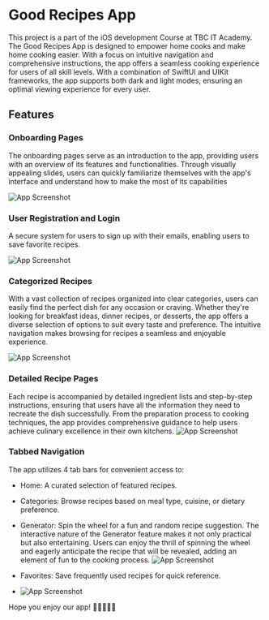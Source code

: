 # Good Recipes App

This project is a part of the iOS development Course at TBC IT Academy. The Good Recipes App is designed to empower home cooks and make home cooking easier. With a focus on intuitive navigation and comprehensive instructions, the app offers a seamless cooking experience for users of all skill levels. With a combination of SwiftUI and UIKit frameworks, the app supports both dark and light modes, ensuring an optimal viewing experience for every user.

## Features

### Onboarding Pages
The onboarding pages serve as an introduction to the app, providing users with an overview of its features and functionalities. Through visually appealing slides, users can quickly familiarize themselves with the app's interface and understand how to make the most of its capabilities

![App Screenshot](https://i.ibb.co/fMZNJrf/Image-2-12-24-at-7-29-PM.jpg)


### User Registration and Login
A secure system for users to sign up with their emails, enabling users to save favorite recipes.

![App Screenshot](https://i.ibb.co/NK1CZHp/Image-2-12-24-at-7-29-PM-1.jpg)


### Categorized Recipes
With a vast collection of recipes organized into clear categories, users can easily find the perfect dish for any occasion or craving. Whether they're looking for breakfast ideas, dinner recipes, or desserts, the app offers a diverse selection of options to suit every taste and preference. The intuitive navigation makes browsing for recipes a seamless and enjoyable experience.

![App Screenshot](https://i.ibb.co/2Y05yxb/Image-2-12-24-at-7-30-PM.jpg)


### Detailed Recipe Pages
Each recipe is accompanied by detailed ingredient lists and step-by-step instructions, ensuring that users have all the information they need to recreate the dish successfully. From the preparation process to cooking techniques, the app provides comprehensive guidance to help users achieve culinary excellence in their own kitchens.
![App Screenshot](https://i.ibb.co/djsqkXZ/Image-2-12-24-at-7-30-PM-2.jpg)


### Tabbed Navigation
The app utilizes 4 tab bars for convenient access to:
- Home: A curated selection of featured recipes.
- Categories: Browse recipes based on meal type, cuisine, or dietary preference.
  
- Generator: Spin the wheel for a fun and random recipe suggestion. The interactive nature of the Generator feature makes it not only practical but also entertaining. Users can enjoy the thrill of spinning the wheel and eagerly anticipate the recipe that will be revealed, adding an element of fun to the cooking process.
![App Screenshot](https://i.ibb.co/JkFWjKj/Image-2-12-24-at-7-30-PM-1.jpg)


- Favorites: Save frequently used recipes for quick reference.
  
- ![App Screenshot](https://i.ibb.co/rmfKZhw/Image-2-12-24-at-7-31-PM.jpg)


Hope you enjoy our app!
🍳👩‍🍳👨‍🍳
